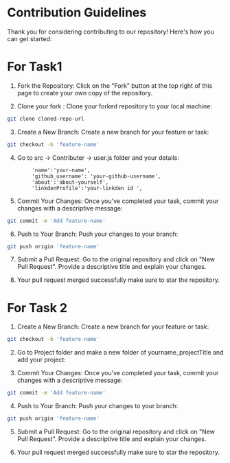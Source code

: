 # Contribution Guidelines

Thank you for considering contributing to our repository! Here's how you can get started:

# For Task1

1. Fork the Repository: Click on the "Fork" button at the top right of this page to create your own copy of the repository.

2. Clone your fork : Clone your forked repository to your local machine:
```bash
git clone cloned-repo-url
```

3. Create a New Branch: Create a new branch for your feature or task: 
```bash
git checkout -b 'feature-name'
```
4. Go to src -> Contributer -> user.js folder and your details:
```
        'name':'your-name',
        'github_username': 'your-github-username',
        'about':'about-yourself',
        'linkdenProfile':'your-linkden id ',
```
5. Commit Your Changes: Once you've completed your task, commit your changes with a descriptive message: 
```bash
git commit -m 'Add feature-name'
```

6. Push to Your Branch: Push your changes to your branch: 
```bash
git push origin 'feature-name'
```

7. Submit a Pull Request: Go to the original repository and click on "New Pull Request". Provide a descriptive title and explain your changes.

8. Your pull request merged successfully make sure to star the repository.

# For Task 2

1. Create a New Branch: Create a new branch for your feature or task: 
```bash
git checkout -b 'feature-name'
```
2. Go to Project folder and make a new folder of yourname_projectTitle and add your project:

3. Commit Your Changes: Once you've completed your task, commit your changes with a descriptive message: 
```bash
git commit -m 'Add feature-name'
```

4. Push to Your Branch: Push your changes to your branch: 
```bash
git push origin 'feature-name'
```

5. Submit a Pull Request: Go to the original repository and click on "New Pull Request". Provide a descriptive title and explain your changes.

6. Your pull request merged successfully make sure to star the repository.
